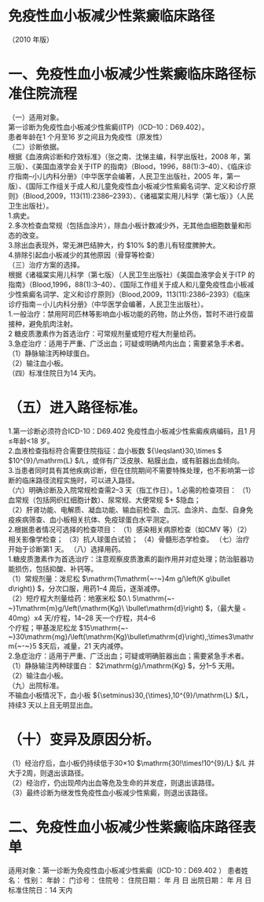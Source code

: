 # 免疫性血小板减少性紫癜临床路径  
（2010 年版）  
# 一、免疫性血小板减少性紫癜临床路径标准住院流程  
（一）适用对象。  
第一诊断为免疫性血小板减少性紫癜(ITP)（ICD–10：D69.402）。  
患者年龄在1 个月至16 岁之间且为免疫性（原发性）  
（二）诊断依据。  
根据《血液病诊断和疗效标准》（张之南、沈悌主编，科学出版社，2008 年，第三版）、《美国血液学会关于ITP 的指南》（Blood，1996，88(1):3–40）、《临床诊疗指南–小儿内科分册》（中华医学会编著，人民卫生出版社，2005 年，第一版）、《国际工作组关于成人和儿童免疫性血小板减少性紫癜名词学、定义和诊疗原则》（Blood,2009，113(11):2386–2393）、《诸福棠实用儿科学（第七版）》（人民卫生出版社）。  
1.病史。  
2.多次检查血常规（包括血涂片），除血小板计数减少外，无其他血细胞数量和形态的改变。  
3.除出血表现外，常无淋巴结肿大，约 $10\% $的患儿有轻度脾肿大。  
4.排除引起血小板减少的其他原因（骨穿等检查）  
（三）治疗方案的选择。  
根据《诸福棠实用儿科学（第七版）（人民卫生出版社）《美国血液学会关于ITP 的指南》（Blood,1996，88(1):3–40）、《国际工作组关于成人和儿童免疫性血小板减少性紫癜名词学、定义和诊疗原则》（Blood,2009，113(11):2386–2393）《临床诊疗指南－小儿内科分册》（中华医学会编著，人民卫生出版社）。  
1.一般治疗：禁用阿司匹林等影响血小板功能的药物，防止外伤，暂时不进行疫苗接种，避免肌肉注射。  
2 糖皮质激素作为首选治疗：可常规剂量或短疗程大剂量给药。  
3.急症治疗：适用于严重、广泛出血；可疑或明确颅内出血；需要紧急手术者。  
（1）静脉输注丙种球蛋白。  
（2）输注血小板。  
（四）标准住院日为14 天内。  
# （五）进入路径标准。  
1.第一诊断必须符合ICD-10：D69.402 免疫性血小板减少性紫癜疾病编码，且1 月≤年龄<18 岁。  
2.血液检查指标符合需要住院指征：血小板数 ${\leqslant}30\,\times $ $10^{9}/\mathrm{L} $/L，或伴有广泛皮肤、粘膜出血，或有脏器出血倾向。  
3.当患者同时具有其他疾病诊断，但在住院期间不需要特殊处理，也不影响第一诊断的临床路径流程实施时，可以进入路径。  
（六）明确诊断及入院常规检查需2–3 天（指工作日）。1.必需的检查项目： （1）血常规（包括网织红细胞计数）、尿常规、大便常规 $+ $隐血；  
（2）肝肾功能、电解质、凝血功能、输血前检查、血沉、血涂片、血型、自身免疫疾病筛查、血小板相关抗体、免疫球蛋白水平测定。  
2.根据患者情况可选择的检查项目： （1）感染相关病原检查（如CMV 等）（2）相关影像学检查； （3）抗人球蛋白试验； （4）骨髓形态学检查。  （七）治疗开始于诊断第1 天。 （八）选择用药。  
1.糖皮质激素作为首选治疗：注意观察皮质激素的副作用并对症处理；防治脏器功能损伤，包括抑酸、补钙等。  
（1）常规剂量：泼尼松 $\mathrm{1\mathrm{~-~}4m g/\left(K g\bullet d\right)} $，分次口服，用药1–4 周后，逐渐减停。  
（2）短疗程大剂量给药：地塞米松 $0.\ 5\mathrm{~-~}1\mathrm{m}g/\left(\mathrm{Kg}\ \bullet\mathrm{d}\right) $，（最大量﹤40mg）x4 天/疗程，14–28 天一个疗程，共4–6  
个疗程；甲基泼尼松龙 $15\mathrm{~-~}30\mathrm{mg}/\left(\mathrm{Kg}\bullet\mathrm{d}\right),\;\times3\mathrm{~-~}5 $天后，减量，21 天内减停。  
2.急症治疗：适用于严重、广泛出血；可疑或明确脏器出血；需要紧急手术者。  
（1）静脉输注丙种球蛋白： $2\mathrm{g}/\mathrm{Kg} $，分1–5 天用。  
（2）输注血小板。  
（九）出院标准。  
不输血小板情况下，血小板 ${\setminus}30\,{\times}\,10^{9}/\mathrm{L} $/L，持续3 天以上且无明显出血。  
# （十）变异及原因分析。  
（1）经治疗后，血小板仍持续低于30×10 $\mathrm{30\!\times\!10^{9}/L} $/L 并大于2周，则退出该路径。  
（2）经治疗，仍出现颅内出血等危及生命的并发症，则退出该路径。  
（3）最终诊断为继发性免疫性血小板减少性紫癜，则退出该路径。  
# 二、免疫性血小板减少性紫癜临床路径表单  
适用对象：第一诊断为免疫性血小板减少性紫癜（ICD-10：D69.402 ） 患者姓名：   性别：    年龄：     门诊号：  住院号：         住院日期：     年  月  日  出院日期：     年  月   日  标准住院日：14 天内  
